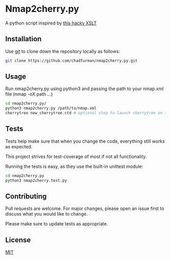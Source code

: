 # Nmap2cherry.py 

A python script inspired by [this hacky XSLT](https://github.com/CBonnell/nmap2cherry)

## Installation

Use [git](https://guides.github.com/introduction/git-handbook/) to clone down the repository locally as follows:

```bash
git clone https://github.com/chadfurman/nmap2cherry.py.git
```

## Usage

Run nmap2cherry.py using python3 and passing the path to your nmap.xml file (nmap -oX path ...)

```bash
cd nmap2cherry.py/
python3 nmap2cherry.py /path/to/nmap.xml
cherrytree new_cherrytree.ctd # optional step to launch cherrytree on the newly created .ctd file
```

## Tests

Tests help make sure that when you change the code, everything still works as expected.

This project strives for test-coverage of most if not all functionality.

Running the tests is easy, as they use the built-in unittest module:

```bash
cd nmap2cherry.py
python3 nmap2cherry.test.py
```

## Contributing
Pull requests are welcome. For major changes, please open an issue first to discuss what you would like to change.

Please make sure to update tests as appropriate.

## License
[MIT](https://choosealicense.com/licenses/mit/)
